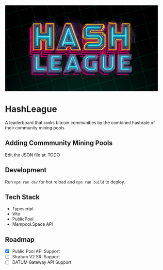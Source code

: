 ![](https://raw.githubusercontent.com/sbddesign/hash-league/refs/heads/main/HashLeague.jpg)

# HashLeague

A leaderboard that ranks bitcoin communities by the combined hashrate of their community mining pools.

## Adding Commmunity Mining Pools

Edit the JSON file at: TODO

## Development

Run `npm run dev` for hot reload and `npm run build` to deploy.

## Tech Stack
- Typescript
- Vite
- PublicPool
- Mempool.Space API

## Roadmap

- [x] Public Pool API Support
- [ ] Stratum V2 SRI Support
- [ ] DATUM Gateway API Support

